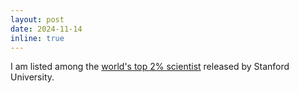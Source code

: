```yaml
---
layout: post
date: 2024-11-14
inline: true
---
```


I am listed among the [world's top 2% scientist](https://topresearcherslist.com/Home/Profile/892524) released by Stanford University.

